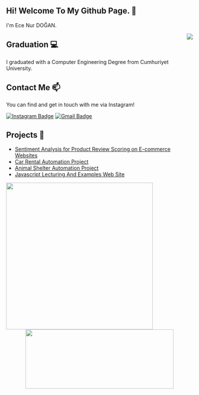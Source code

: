 ## Hi! Welcome To My Github Page. 👋


I'm Ece Nur DOĞAN.       


<img align="right" src="https://visitor-badge.laobi.icu/badge?page_id=ecenurdogan.ecenurdogan">

## Graduation :computer:

I graduated with a Computer Engineering Degree from Cumhuriyet University.

## Contact Me 📫

You can find and get in touch with me via Instagram!

[![Instagram Badge](https://img.shields.io/badge/ecenurdogan-follow%20on%20instagram-blue?style=for-the-badge&logo=instagram)](https://www.instagram.com/ecenur.dogann/)
[![Gmail Badge](https://img.shields.io/badge/send%20email%20-D14836?style=for-the-badge&logo=gmail&logoColor=whiteecenurdogan-follow%20on%20gmail-red?style=for-the-badge&logo=instagram)](mailto:ecenr502@gmail.com)

## Projects :open_file_folder:

* [Sentiment Analysis for Product Review Scoring on E-commerce Websites](https://github.com/ecenurdogan/Duygu-Analizi-Yontemiyle-Alisveris-Sitelerindeki-Yorumlarin-Puanlandirilmasi) 
* [Car Rental Automation Project](https://github.com/ecenurdogan/ReCapProject)
* [Animal Shelter Automation Project](https://github.com/ecenurdogan/Animal-Shelter-Automation-System)
* [Javascript Lecturing And Examples Web Site](https://github.com/ecenurdogan/Javascript-Lecturing-And-Examples-Web-Site)

<p align=center>
  <div align=center>
    <a href="https://github.com/ecenurdogan/github-readme-stats" title="Go to Source">
      <img align="left" width=396 src="https://github-readme-stats.vercel.app/api?username=ecenurdogan&show_icons=true&theme=react&border_color=61dafb&hide_border=true" />
    </a>
    <a href="https://github.com/ecenurdogan/github-readme-stats">
    <img align="rigt" width=400 height=160 src="https://github-readme-stats.vercel.app/api/top-langs/?username=ecenurdogan&title_color=61dafb&text_color=ffffff&icon_color=61dafb&bg_color=20232a&langs_count=8&layout=compact&border_color=61dafb&hide_border=true" />
    </a>
   </div>

 </p>



